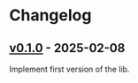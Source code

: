 # Changelog

## [v0.1.0](https://github.com/alecigne/somafm-recentlib/tree/v0.1.0) - 2025-02-08

Implement first version of the lib.

